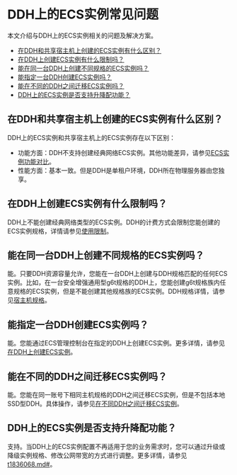 # DDH上的ECS实例常见问题

本文介绍与DDH上的ECS实例相关的问题及解决方案。

-   [在DDH和共享宿主机上创建的ECS实例有什么区别？](#comparison)
-   [在DDH上创建ECS实例有什么限制吗？](#limits)
-   [能在同一台DDH上创建不同规格的ECS实例吗？](#ecsInstance)
-   [能指定一台DDH创建ECS实例吗？](#createEcsInstance)
-   [能在不同的DDH之间迁移ECS实例吗？](#ecsMigrationDdh)
-   [DDH上的ECS实例是否支持升降配功能？](#section_890_61o_yan)

## 在DDH和共享宿主机上创建的ECS实例有什么区别？

DDH上的ECS实例和共享宿主机上的ECS实例存在以下区别：

-   功能方面：DDH不支持创建经典网络ECS实例。其他功能差异，请参见[ECS实例功能对比](/cn.zh-CN/产品简介/功能特性/ECS实例功能对比.md)。
-   性能方面：基本一致。但是DDH是单租户环境，DDH所在物理服务器由您独享。

## 在DDH上创建ECS实例有什么限制吗？

DDH上不能创建经典网络类型的ECS实例。DDH的计费方式会限制您能创建的ECS实例规格，详情请参见[使用限制](/cn.zh-CN/产品简介/使用限制.md)。

## 能在同一台DDH上创建不同规格的ECS实例吗？

能。只要DDH资源容量允许，您能在一台DDH上创建与DDH规格匹配的任何ECS实例。比如，在一台安全增强通用型g6t规格的DDH上，您能创建g6t规格族内任意规格的ECS实例，但是不能创建其他规格族的ECS实例。DDH规格详情，请参见[宿主机规格](/cn.zh-CN/产品简介/宿主机规格.md)。

## 能指定一台DDH创建ECS实例吗？

能。您能通过ECS管理控制台在指定的DDH上创建ECS实例。更多详情，请参见[在DDH上创建ECS实例](/cn.zh-CN/快速入门/在DDH上创建ECS实例.md)。

## 能在不同的DDH之间迁移ECS实例吗？

能。您能在同一账号下相同主机规格的DDH之间迁移ECS实例，但是不包括本地SSD型DDH。具体操作，请参见[在不同DDH之间迁移ECS实例](/cn.zh-CN/用户指南/迁移ECS实例/在不同DDH之间迁移ECS实例.md)。

## DDH上的ECS实例是否支持升降配功能？

支持。当DDH上的ECS实例配置不再适用于您的业务需求时，您可以通过升级或降级实例规格、修改公网带宽的方式进行调整。更多详情，请参见[t1836068.md\#](/cn.zh-CN/用户指南/DDH运维/升降配包年包月ECS实例.md)。

